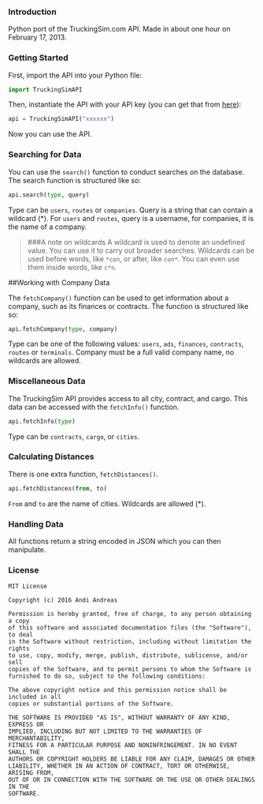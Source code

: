 ### Introduction

Python port of the TruckingSim.com API. Made in about one hour on February 17, 2013.


### Getting Started

First, import the API into your Python file:
   ```python
   import TruckingSimAPI
   ```
Then, instantiate the API with your API key (you can get that from [here](http://truckingsim.com/api)):
   ```python
   api = TruckingSimAPI("xxxxxx")
   ```
Now you can use the API.

### Searching for Data

You can use the `search()` function to conduct searches on the database. The search function is structured like so:
   ```python
   api.search(type, query)
   ```
Type can be `users`, `routes` or `companies`. Query is a string that can contain a wildcard (*). For `users` and `routes`, query is a username, for companies, it is the name of a company.

> ###A note on wildcards
> A wildcard is used to denote an undefined value. You can use it to carry out broader searches.
> Wildcards can be used before words, like `*con`, or after, like `con*`.
> You can even use them inside words, like `c*n`.

##Working with Company Data

The `fetchCompany()` function can be used to get information about a company, such as its finances or contracts. The function is structured like so:
   ```python
   api.fetchCompany(type, company)
   ```
Type can be one of the following values: `users`, `ads`, `finances`, `contracts`, `routes` or `terminals`. Company must be a full valid company name, no wildcards are allowed.

### Miscellaneous Data

The TruckingSim API provides access to all city, contract, and cargo. This data can be accessed with the `fetchInfo()` function.
   ```python
   api.fetchInfo(type)
   ```
Type can be `contracts`, `cargo`, or `cities`.

### Calculating Distances

There is one extra function, `fetchDistances()`.
  ```python
  api.fetchDistances(from, to)
  ```
`From` and `to` are the name of cities. Wildcards are allowed (*).

### Handling Data

All functions return a string encoded in JSON which you can then manipulate.

### License
```
MIT License

Copyright (c) 2016 Andi Andreas

Permission is hereby granted, free of charge, to any person obtaining a copy
of this software and associated documentation files (the "Software"), to deal
in the Software without restriction, including without limitation the rights
to use, copy, modify, merge, publish, distribute, sublicense, and/or sell
copies of the Software, and to permit persons to whom the Software is
furnished to do so, subject to the following conditions:

The above copyright notice and this permission notice shall be included in all
copies or substantial portions of the Software.

THE SOFTWARE IS PROVIDED "AS IS", WITHOUT WARRANTY OF ANY KIND, EXPRESS OR
IMPLIED, INCLUDING BUT NOT LIMITED TO THE WARRANTIES OF MERCHANTABILITY,
FITNESS FOR A PARTICULAR PURPOSE AND NONINFRINGEMENT. IN NO EVENT SHALL THE
AUTHORS OR COPYRIGHT HOLDERS BE LIABLE FOR ANY CLAIM, DAMAGES OR OTHER
LIABILITY, WHETHER IN AN ACTION OF CONTRACT, TORT OR OTHERWISE, ARISING FROM,
OUT OF OR IN CONNECTION WITH THE SOFTWARE OR THE USE OR OTHER DEALINGS IN THE
SOFTWARE.
```
